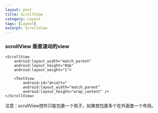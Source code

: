 ```yaml
---
layout: post
title: ScrollView
category: Layout
tags: [Layout]
excerpt: ScrollView
---
```



### scrollView 垂直滚动的view ###

    
    <ScrollView
        android:layout_width="match_parent"
        android:layout_height="0dp"
        android:layout_weight="1">

        <TextView
            android:id="@+id/tv"
            android:layout_width="match_parent"
            android:layout_height="wrap_content" />
    </ScrollView>



注意：scrollView控件只能包裹一个孩子，如果想包裹多个在外面套一个布局。



